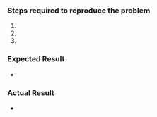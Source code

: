 ### Steps required to reproduce the problem

1. 
2. 
3. 

### Expected Result

* 

### Actual Result

* 
